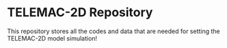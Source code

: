 # TELEMAC-2D Repository
This repository stores all the codes and data that are needed for setting the TELEMAC-2D model simulation!
